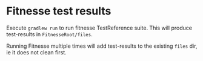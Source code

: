 # Fitnesse test results

Execute `gradlew run` to run fitnesse TestReference suite. This will produce test-results in `FitnesseRoot/files`.

Running Fitnesse multiple times will add test-results to the existing `files` dir, ie it does not clean first.
